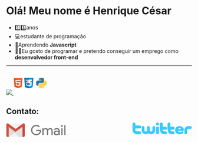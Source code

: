 <h1>Olá! Meu nome é Henrique César</h1>

<ul>
  <li> 1️⃣3️⃣anos</li>
  <li> 💻estudante de programação</li>
  <li> 📙Aprendendo <b>Javascript</b> </li>
  <li> 👨‍💻Eu gosto de programar e pretendo conseguir um emprego como <b>desenvolvedor front-end</b> </li>
</ul>


<hr>

  <a href="https://github.com/henriquecesar139">
  <img height="150em" src="https://github-readme-stats.vercel.app/api?username=henriquecesar139&show_icons=true&theme=dark&include_all_commits=true&count_private=true">
  </a>

<img src="ling.png" width="18%">

  
  <h2>Contato: </h2>
  
<a href="mailto:henriquecesar1395@gmail.com">
<img src="gmail.png" width="32%" align="left"
</a>

<a href="https://twitter.com/MRCATFAT">
  <img src="twitter.png" width="32%" align="right">  
</a>
